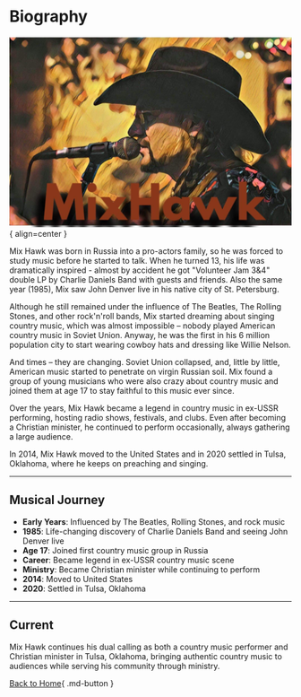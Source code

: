 # Biography

![Mix Hawk Portrait](assets/mix-hawk-bio.jpg){ align=center }

Mix Hawk was born in Russia into a pro-actors family, so he was forced to study music before he started to talk. When he turned 13, his life was dramatically inspired - almost by accident he got "Volunteer Jam 3&4" double LP by Charlie Daniels Band with guests and friends. Also the same year (1985), Mix saw John Denver live in his native city of St. Petersburg. 

Although he still remained under the influence of The Beatles, The Rolling Stones, and other rock'n'roll bands, Mix started dreaming about singing country music, which was almost impossible – nobody played American country music in Soviet Union. Anyway, he was the first in his 6 million population city to start wearing cowboy hats and dressing like Willie Nelson. 

And times – they are changing. Soviet Union collapsed, and, little by little, American music started to penetrate on virgin Russian soil. Mix found a group of young musicians who were also crazy about country music and joined them at age 17 to stay faithful to this music ever since.

Over the years, Mix Hawk became a legend in country music in ex-USSR performing, hosting radio shows, festivals, and clubs. Even after becoming a Christian minister, he continued to perform occasionally, always gathering a large audience.

In 2014, Mix Hawk moved to the United States and in 2020 settled in Tulsa, Oklahoma, where he keeps on preaching and singing.

---

## Musical Journey

- **Early Years**: Influenced by The Beatles, Rolling Stones, and rock music
- **1985**: Life-changing discovery of Charlie Daniels Band and seeing John Denver live
- **Age 17**: Joined first country music group in Russia
- **Career**: Became legend in ex-USSR country music scene
- **Ministry**: Became Christian minister while continuing to perform
- **2014**: Moved to United States
- **2020**: Settled in Tulsa, Oklahoma

---

## Current

Mix Hawk continues his dual calling as both a country music performer and Christian minister in Tulsa, Oklahoma, bringing authentic country music to audiences while serving his community through ministry.

[Back to Home](index.md){ .md-button }
